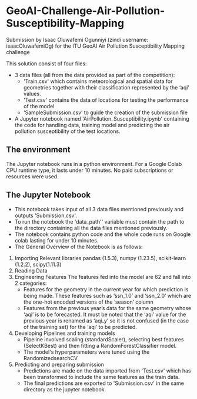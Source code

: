 # GeoAI-Challenge-Air-Pollution-Susceptibility-Mapping
Submission by Isaac Oluwafemi Ogunniyi (zindi username: isaacOluwafemiOg) for the ITU GeoAI Air Pollution Susceptibility Mapping challenge

This solution consist of four files:
- 3 data files (all from the data provided as part of the competition):
    - 'Train.csv' which contains meteorological and spatial data for geometries
together with their classification represented by the ‘aqi’ values.
    - 'Test.csv' contains the data of locations for testing the performance of the
model
    - ‘SampleSubmission.csv’ to guide the creation of the submission file
- A Jupyter notebook named 'AirPollution_Susceptibility.ipynb' containing the code for
handling data, training model and predicting the air pollution susceptibility of the test
locations.
## The environment
The Jupyter notebook runs in a python environment. For a Google Colab CPU runtime type,
it lasts under 10 minutes.
No paid subscriptions or resources were used.
## The Jupyter Notebook
* This notebook takes input of all 3 data files mentioned previously and outputs
'Submission.csv'.
* To run the notebook the 'data_path'' variable must contain the path to the directory
containing all the data files mentioned previously.
* The notebook contains python code and the whole code runs on Google colab lasting
for under 10 minutes.
* The General Overview of the Notebook is as follows:
 1. Importing Relevant libraries
pandas (1.5.3), numpy (1.23.5), scikit-learn (1.2.2), scipy(1.11.3)
 2. Reading Data
 3. Engineering Features
The features fed into the model are 62 and fall into 2 categories:
    - Features for the geometry in the current year for which prediction is
being made. These features such as ‘ssn_1.0’ and ‘ssn_2.0’ which are
the one-hot encoded versions of the ‘season’ column
    - Features from the previous year’s data for the same geometry whose
‘aqi’ is to be forecasted. It must be noted that the ‘aqi’ value for the
previous year is renamed as ‘aqi_y’ so it is not confused (in the case
of the training set) for the ‘aqi’ to be predicted.
 4. Developing Pipelines and training models
     - Pipeline involved scaling (standardScaler), selecting best features
(SelectKBest) and then fitting a RandomForestClassifier model.
     - The model's hyperparameters were tuned using the RandomizedsearchCV
 5. Predicting and preparing submission
    - Predictions are made on the data imported from 'Test.csv' which has been
transformed to include the same features as the train data.
    - The final predictions are exported to 'Submission.csv' in the same directory as
the jupyter notebook.
